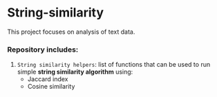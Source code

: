 # String-similarity
This project focuses on analysis of text data.

### Repository includes:
1. `String similarity helpers`: list of functions that can be used to run simple **string similarity algorithm** using:
    * Jaccard index
    * Cosine similarity
